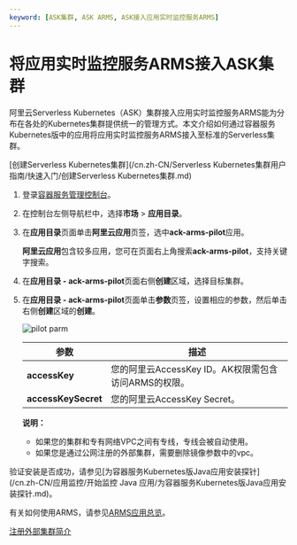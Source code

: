```yaml
---
keyword: [ASK集群, ASK ARMS, ASK接入应用实时监控服务ARMS]
---
```


# 将应用实时监控服务ARMS接入ASK集群

阿里云Serverless Kubernetes（ASK）集群接入应用实时监控服务ARMS能为分布在各处的Kubernetes集群提供统一的管理方式。本文介绍如何通过容器服务Kubernetes版中的应用将应用实时监控服务ARMS接入至标准的Serverless集群。

[创建Serverless Kubernetes集群](/cn.zh-CN/Serverless Kubernetes集群用户指南/快速入门/创建Serverless Kubernetes集群.md)

1.  登录[容器服务管理控制台](https://cs.console.aliyun.com)。

2.  在控制台左侧导航栏中，选择**市场** \> **应用目录**。

3.  在**应用目录**页面单击**阿里云应用**页签，选中**ack-arms-pilot**应用。

    **阿里云应用**包含较多应用，您可在页面右上角搜索**ack-arms-pilot**，支持关键字搜索。

4.  在**应用目录 - ack-arms-pilot**页面右侧**创建**区域，选择目标集群。

5.  在**应用目录 - ack-arms-pilot**页面单击**参数**页签，设置相应的参数，然后单击右侧**创建**区域的**创建**。

    ![pilot parm](https://static-aliyun-doc.oss-cn-hangzhou.aliyuncs.com/assets/img/zh-CN/9206659951/p76784.png)

    |参数|描述|
    |--|--|
    |**accessKey**|您的阿里云AccessKey ID。AK权限需包含访问ARMS的权限。|
    |**accessKeySecret**|您的阿里云AccessKey Secret。|

    **说明：**

    -   如果您的集群和专有网络VPC之间有专线，专线会被自动使用。
    -   如果您是通过公网注册的外部集群，需要删除镜像参数中的vpc。

验证安装是否成功，请参见[为容器服务Kubernetes版Java应用安装探针](/cn.zh-CN/应用监控/开始监控 Java 应用/为容器服务Kubernetes版Java应用安装探针.md)。

有关如何使用ARMS，请参见[ARMS应用总览](/cn.zh-CN/应用监控/控制台功能/应用总览.md)。

[注册外部集群简介](/cn.zh-CN/Kubernetes集群用户指南/多云混合云管理/注册外部集群简介.md)

  



